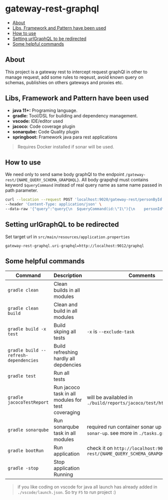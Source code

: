 # gateway-rest-graphql

  * [About](#about)
  * [Libs, Framework and Pattern have been used](#libs--framework-and-pattern-have-been-used)
  * [How to use](#how-to-use)
  * [Setting urlGraphQL to be redirected](#setting-urlgraphql-to-be-redirected)
  * [Some helpful commands](#some-helpful-commands)
  

## About
This project is a gateway rest to intercept request graphQl in other to manage request, add some rules to reqeust, avoid known query on schemas, publishies on others gateways and proxies etc.

## Libs, Framework and Pattern have been used

  - **java 11+:** Programing language.
  - **gradle:** Tool/DSL for building and dependency management.
  - **vscode:** IDE/editor used
  - **jacoco:** Code coverage plugin
  - **sonarqube:** Code Quality plugin
  - **springboot:** Framework java para rest applications

> Requires Docker installed if sonar will be used.


## How to use

We need only to send same body graphQl to the endpoint `/gateway-rest/{NAME_QUERY_SCHEMA_GRAPQHQL}`. All body grapqhql must contains keyword `$queryCommand` instead of real query name as same name passed in path parameter.

```bash
curl --location --request POST 'localhost:9020/gateway-rest/personById' \
--header 'Content-Type: application/json' \
--data-raw '{"query":"query{\n  $queryCommand(id:\"1\"){\n    personId\n    attr2\n  }\n}","variables":{}}'
```

## Setting urlGraphQL to be redirected

Set target url in `src/main/resources/application.properties` 
```properties
gateway-rest-graphql.uri-graphql=http://localhost:9012/graphql
```

## Some helpful commands

Command                           |  Description              | Comments
---                               |  ---                      | ---
`gradle clean`                    |  Clean builds in all modules      |
`gradle clean build`              |  Clean and build in all modules   |
`gradle build -x test`            |  Build skping all tests | `-x` is `--exclude-task` 
`gradle build --refresh-dependencies` | Build refreshing hardly all depdencies |
`gradle test`                     |  Run all tests|
`gradle jacocoTestReport`         |  Run jacoco task in all modules for test coveraging  |  will be availabled in `./build/reports/jacoco/test/html/index.html`
`gradle sonarqube`                |  Run sonarqube task in all modules | required run container sonar up with `gradle sonar-up`. see more in `./tasks.gradle`
`gradle bootRun`                |  Run application | check it on `http://localhost:9020/gateway-rest/{NAME_QUERY_SCHEMA_GRAPQHQL}`
`gradle -stop`                |  Stop application Running |

> if you like coding on vscode for java all launch has already added in `./vscode/launch.json`. So try `F5` to run project :)


